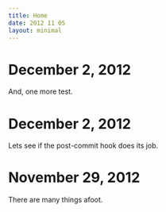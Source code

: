 ```yaml
---
title: Home
date: 2012 11 05
layout: minimal
---
```


# December 2, 2012

And, one more test.

# December 2, 2012

Lets see if the post-commit hook does its job.

# November 29, 2012

There are many things afoot. 
